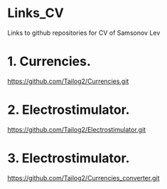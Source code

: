 # Links_CV
Links to github repositories for CV of Samsonov Lev
# 1. Currencies. 
https://github.com/Tailog2/Currencies.git
# 2. Electrostimulator. 
https://github.com/Tailog2/Electrostimulator.git
# 3. Electrostimulator. 
https://github.com/Tailog2/Currencies_converter.git
